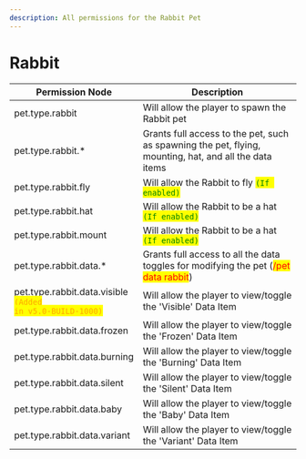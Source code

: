 ```yaml
---
description: All permissions for the Rabbit Pet
---
```



# Rabbit
| Permission Node | Description |
| - | - |
| pet.type.rabbit | Will allow the player to spawn the Rabbit pet |
| pet.type.rabbit.* | Grants full access to the pet, such as spawning the pet, flying, mounting, hat, and all the data items |
| pet.type.rabbit.fly | Will allow the Rabbit to fly <mark style="color:green;">`(If enabled)`</mark> |
| pet.type.rabbit.hat | Will allow the Rabbit to be a hat <mark style="color:green;">`(If enabled)`</mark> |
| pet.type.rabbit.mount | Will allow the Rabbit to be a hat <mark style="color:green;">`(If enabled)`</mark> |
| pet.type.rabbit.data.* | Grants full access to all the data toggles for modifying the pet (<mark style="color:red;">/pet data rabbit</mark>) |
| pet.type.rabbit.data.visible<br><mark style="color:orange;"><code>(Added in v5.0-BUILD-1000)</code></mark> | Will allow the player to view/toggle the 'Visible' Data Item |
| pet.type.rabbit.data.frozen | Will allow the player to view/toggle the 'Frozen' Data Item |
| pet.type.rabbit.data.burning | Will allow the player to view/toggle the 'Burning' Data Item |
| pet.type.rabbit.data.silent | Will allow the player to view/toggle the 'Silent' Data Item |
| pet.type.rabbit.data.baby | Will allow the player to view/toggle the 'Baby' Data Item |
| pet.type.rabbit.data.variant | Will allow the player to view/toggle the 'Variant' Data Item |

